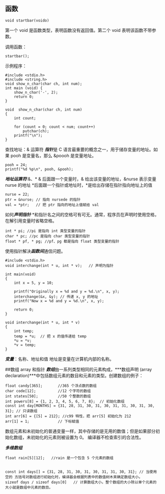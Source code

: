 ## 函数

    void startbar(voido)

第一个 void 是函数类型，表明函数没有返回值。第二个 void 表明该函数不带参数。

调用函数：

    startbar();

示例程序：

    #include <stdio.h>
    #include <string.h>
    void show_n_char(char ch, int num);
    int main (void) {
        show_n_char('-', 2);
        return 0;
    }

    void  show_n_char(char ch, int num)
    {
        int count;

        for (count = 0; count < num; count++)
            putchar(ch);
        printf("\n");
    }

查找地址：& 运算符
***指针***是 C 语言最重要的概念之一，用于储存变量的地址。如果 pooh 是变量名，那么 &poooh 是变量地址。

    pooh = 24;
    printf("%d %p\n", pooh, &pooh);

***地址运算符***:&、*
& 后面跟一个变量时，& 给出该变量的地址，&nurse 表示变量 nurse 的地址
*后面跟一个指针或地址时，*是给出存储在指针指向地址上的值

    nurse = 22;
    ptr = &nurse; // 指向 nursede 的指针
    val = *ptr;   // 把 ptr 指向的地址上值赋给 val

如何***声明指针***
*和指针名之间的空格可有可无。通常，程序员在声明时使用空格，在解引用变量时省略空格。

    int * pi; //pi 是指向 int 类型变量的指针
    char * pc; //pc 是指向 char 类型变量的指针
    float * pf, * pg; //pf、pg 都是指向 float 类型变量的指针

使用指针解决***函数间***通信问题。

    #include <stdio.h>
    void interchange(int * u, int * v);   // 声明为指针

    int main(void)
    {
        int x = 5, y = 10;

        printf("Originally x = %d and y = %d.\n", x, y);
        interchange(&x, &y); // 传递 x, y 的地址
        printf("Now x = %d and y = %d.\n", x, y);

        return 0;
    }

    void interchange(int * u, int * v)
    {
        int temp;
        temp = *u;  // 把 x 的值传递给 temp
        *u = *v;
        *v = temp;
    }

***变量***：名称、地址和值
地址是变量在计算机内部的名称。

##数组 array 和指针
***数组***由一系列类型相同的元素构成，***数组声明 (array declaration)***中包括数组元素的数目和元素的类型。创建数组的例子：

    float candy[365];       //365 个浮点数的数组
    char code[12];          //12 个字符的数组
    int states[50];         //50 个整数的数组
    int powers[8] = {1, 2, 3, 4, 5, 6, 7, 8};  // 初始化数组
    const int day[MONTHS] = {31, 28, 31, 30, 31, 30, 31, 31, 30, 31, 30, 31}; // 只读数组
    int arr[6] = {[5] = 212}; //c99 特性，把 arr[5] 初始化为 212
    arr[1] = 1;             // 下标赋值




数组元素和未初始化的普通变量一样，其中存储的是无用的数值；但是如果部分初始化数组，未初始化的元素则被设置为 0。
编译器不检查索引的合法性。

***多维数组***

    float rain[5][12];   //rain 是一个包含 5 个元素的数组


    const int days[] = {31, 28, 31, 30, 31, 30, 31, 31, 30, 31}; // 当使用空的 方括号对数组进行初始化时，编译器会根据列表中的数值树木来确定数组大小。
    sizeof days / sizeof days[0]   // 计算数组大小。整个数组的大小除以单个元素的大小就是数组中元素的数目。



